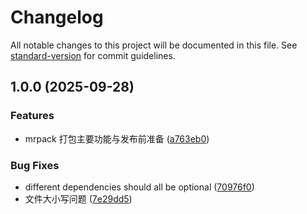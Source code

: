 # Changelog

All notable changes to this project will be documented in this file. See [standard-version](https://github.com/conventional-changelog/standard-version) for commit guidelines.

## 1.0.0 (2025-09-28)


### Features

* mrpack 打包主要功能与发布前准备 ([a763eb0](https://github.com/NEXORA-Studios/npm.js/mrpack.ts/commit/a763eb08ba1773c6c0ecb552d6f5d2f4d83b3ad2))


### Bug Fixes

* different dependencies should all be optional ([70976f0](https://github.com/NEXORA-Studios/npm.js/mrpack.ts/commit/70976f0bc5ad7bb4099f8cd54b9c0a1145e4e847))
* 文件大小写问题 ([7e29dd5](https://github.com/NEXORA-Studios/npm.js/mrpack.ts/commit/7e29dd504a7a33c4b635c4f59b54e3a4e4b5306d))
